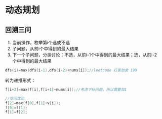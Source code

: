 # 动态规划
## 回溯三问
1. 当前操作，枚举第i个选或不选
2. 子问题，从前i个中得到的最大结果
3. 下一个子问题，分类讨论：不选，从前i-1个中得到的最大结果；选，从前i-2个中得到的最大结果
```cpp
dfs(i)=max(dfs(i-1),dfs(i-2)+nums[i]);//leetcode 打家劫舍 198
```
转为递推形式：
```cpp
f[i+2]=max(f[i],f[i+1]+nums[i]);//考虑下标问题，所以需要加1

//空间优化
f[2]=max(f[0],f[1]+v[i]);
f[0]=f[1];
f[1]=f[2];
```